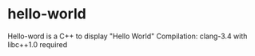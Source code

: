 # hello-world
Hello-word is a C++ to display "Hello World"
Compilation: clang-3.4 with libc++1.0 required
